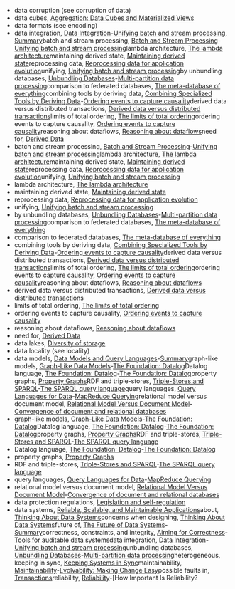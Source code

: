 * data corruption (see corruption of data)
* data cubes, [Aggregation: Data Cubes and Materialized Views](ch03.html#idm140605777591792)
* data formats (see encoding)
* data integration, [Data Integration](ch12.html#ix_dataint)-[Unifying batch and stream processing](ch12.html#idm140605755866560), [Summary](ch12.html#idm140605754612128)batch and stream processing, [Batch and Stream Processing](ch12.html#ix_dataintbatch)-[Unifying batch and stream processing](ch12.html#idm140605755869872)lambda architecture, [The lambda architecture](ch12.html#idm140605755924736)maintaining derived state, [Maintaining derived state](ch12.html#idm140605755984976)reprocessing data, [Reprocessing data for application evolution](ch12.html#idm140605755956656)unifying, [Unifying batch and stream processing](ch12.html#idm140605755899616)by unbundling databases, [Unbundling Databases](ch12.html#ix_dataintunbundl)-[Multi-partition data processing](ch12.html#idm140605755459696)comparison to federated databases, [The meta-database of everything](ch12.html#idm140605755796576)combining tools by deriving data, [Combining Specialized Tools by Deriving Data](ch12.html#ix_dataintcombine)-[Ordering events to capture causality](ch12.html#idm140605756008320)derived data versus distributed transactions, [Derived data versus distributed transactions](ch12.html#idm140605756081728)limits of total ordering, [The limits of total ordering](ch12.html#idm140605756063760)ordering events to capture causality, [Ordering events to capture causality](ch12.html#idm140605756037200)reasoning about dataflows, [Reasoning about dataflows](ch12.html#idm140605756099472)need for, [Derived Data](part03.html#idm140605758738448)
* batch and stream processing, [Batch and Stream Processing](ch12.html#ix_dataintbatch)-[Unifying batch and stream processing](ch12.html#idm140605755869872)lambda architecture, [The lambda architecture](ch12.html#idm140605755924736)maintaining derived state, [Maintaining derived state](ch12.html#idm140605755984976)reprocessing data, [Reprocessing data for application evolution](ch12.html#idm140605755956656)unifying, [Unifying batch and stream processing](ch12.html#idm140605755899616)
* lambda architecture, [The lambda architecture](ch12.html#idm140605755924736)
* maintaining derived state, [Maintaining derived state](ch12.html#idm140605755984976)
* reprocessing data, [Reprocessing data for application evolution](ch12.html#idm140605755956656)
* unifying, [Unifying batch and stream processing](ch12.html#idm140605755899616)
* by unbundling databases, [Unbundling Databases](ch12.html#ix_dataintunbundl)-[Multi-partition data processing](ch12.html#idm140605755459696)comparison to federated databases, [The meta-database of everything](ch12.html#idm140605755796576)
* comparison to federated databases, [The meta-database of everything](ch12.html#idm140605755796576)
* combining tools by deriving data, [Combining Specialized Tools by Deriving Data](ch12.html#ix_dataintcombine)-[Ordering events to capture causality](ch12.html#idm140605756008320)derived data versus distributed transactions, [Derived data versus distributed transactions](ch12.html#idm140605756081728)limits of total ordering, [The limits of total ordering](ch12.html#idm140605756063760)ordering events to capture causality, [Ordering events to capture causality](ch12.html#idm140605756037200)reasoning about dataflows, [Reasoning about dataflows](ch12.html#idm140605756099472)
* derived data versus distributed transactions, [Derived data versus distributed transactions](ch12.html#idm140605756081728)
* limits of total ordering, [The limits of total ordering](ch12.html#idm140605756063760)
* ordering events to capture causality, [Ordering events to capture causality](ch12.html#idm140605756037200)
* reasoning about dataflows, [Reasoning about dataflows](ch12.html#idm140605756099472)
* need for, [Derived Data](part03.html#idm140605758738448)
* data lakes, [Diversity of storage](ch10.html#idm140605757770160)
* data locality (see locality)
* data models, [Data Models and Query Languages](ch02.html#ix_datamod)-[Summary](ch02.html#idm140605779236288)graph-like models, [Graph-Like Data Models](ch02.html#ix_DMgraph)-[The Foundation: Datalog](ch02.html#idm140605779474528)Datalog language, [The Foundation: Datalog](ch02.html#ix_DMgraphDatalog)-[The Foundation: Datalog](ch02.html#idm140605779480320)property graphs, [Property Graphs](ch02.html#idm140605781813824)RDF and triple-stores, [Triple-Stores and SPARQL](ch02.html#ix_DMgraphtriple)-[The SPARQL query language](ch02.html#idm140605780195776)query languages, [Query Languages for Data](ch02.html#ix_DMquerylang)-[MapReduce Querying](ch02.html#idm140605781646160)relational model versus document model, [Relational Model Versus Document Model](ch02.html#ix_DMreldoc)-[Convergence of document and relational databases](ch02.html#idm140605782030880)
* graph-like models, [Graph-Like Data Models](ch02.html#ix_DMgraph)-[The Foundation: Datalog](ch02.html#idm140605779474528)Datalog language, [The Foundation: Datalog](ch02.html#ix_DMgraphDatalog)-[The Foundation: Datalog](ch02.html#idm140605779480320)property graphs, [Property Graphs](ch02.html#idm140605781813824)RDF and triple-stores, [Triple-Stores and SPARQL](ch02.html#ix_DMgraphtriple)-[The SPARQL query language](ch02.html#idm140605780195776)
* Datalog language, [The Foundation: Datalog](ch02.html#ix_DMgraphDatalog)-[The Foundation: Datalog](ch02.html#idm140605779480320)
* property graphs, [Property Graphs](ch02.html#idm140605781813824)
* RDF and triple-stores, [Triple-Stores and SPARQL](ch02.html#ix_DMgraphtriple)-[The SPARQL query language](ch02.html#idm140605780195776)
* query languages, [Query Languages for Data](ch02.html#ix_DMquerylang)-[MapReduce Querying](ch02.html#idm140605781646160)
* relational model versus document model, [Relational Model Versus Document Model](ch02.html#ix_DMreldoc)-[Convergence of document and relational databases](ch02.html#idm140605782030880)
* data protection regulations, [Legislation and self-regulation](ch12.html#idm140605754646016)
* data systems, [Reliable, Scalable, and Maintainable Applications](ch01.html#idm140605786438768)about, [Thinking About Data Systems](ch01.html#idm140605786432976)concerns when designing, [Thinking About Data Systems](ch01.html#idm140605786233216)future of, [The Future of Data Systems](ch12.html#ix_datasysfut)-[Summary](ch12.html#idm140605754602240)correctness, constraints, and integrity, [Aiming for Correctness](ch12.html#ix_datasysfutcorrect)-[Tools for auditable data systems](ch12.html#idm140605754843648)data integration, [Data Integration](ch12.html#ix_datasysfutdi)-[Unifying batch and stream processing](ch12.html#idm140605755868208)unbundling databases, [Unbundling Databases](ch12.html#ix_datsysfutunbun)-[Multi-partition data processing](ch12.html#idm140605755457216)heterogeneous, keeping in sync, [Keeping Systems in Sync](ch11.html#idm140605757045216)maintainability, [Maintainability](ch01.html#ix_DSmaintain)-[Evolvability: Making Change Easy](ch01.html#idm140605782749184)possible faults in, [Transactions](ch07.html#idm140605774935872)reliability, [Reliability](ch01.html#ix_DSreliable)-[How Important Is Reliability?